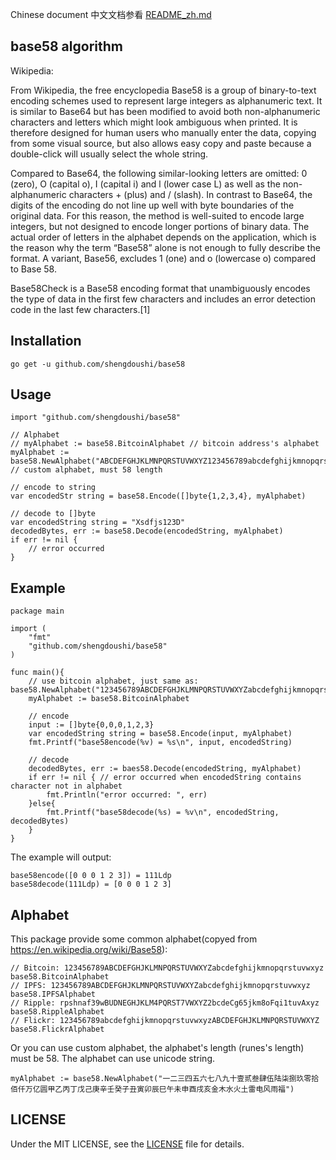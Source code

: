 
Chinese document 中文文档参看 [README_zh.md](README_zh.md)

## base58 algorithm

Wikipedia:


From Wikipedia, the free encyclopedia
Base58 is a group of binary-to-text encoding schemes used to represent large integers as alphanumeric text. It is similar to Base64 but has been modified to avoid both non-alphanumeric characters and letters which might look ambiguous when printed. It is therefore designed for human users who manually enter the data, copying from some visual source, but also allows easy copy and paste because a double-click will usually select the whole string.

Compared to Base64, the following similar-looking letters are omitted: 0 (zero), O (capital o), I (capital i) and l (lower case L) as well as the non-alphanumeric characters + (plus) and / (slash). In contrast to Base64, the digits of the encoding do not line up well with byte boundaries of the original data. For this reason, the method is well-suited to encode large integers, but not designed to encode longer portions of binary data. The actual order of letters in the alphabet depends on the application, which is the reason why the term “Base58” alone is not enough to fully describe the format. A variant, Base56, excludes 1 (one) and o (lowercase o) compared to Base 58.

Base58Check is a Base58 encoding format that unambiguously encodes the type of data in the first few characters and includes an error detection code in the last few characters.[1]


## Installation

```golang
go get -u github.com/shengdoushi/base58
```

## Usage

```golang
import "github.com/shengdoushi/base58"
	
// Alphabet
// myAlphabet := base58.BitcoinAlphabet // bitcoin address's alphabet
myAlphabet := base58.NewAlphabet("ABCDEFGHJKLMNPQRSTUVWXYZ123456789abcdefghijkmnopqrstuvwxyz") // custom alphabet, must 58 length
	
// encode to string 
var encodedStr string = base58.Encode([]byte{1,2,3,4}, myAlphabet)
	
// decode to []byte 
var encodedString string = "Xsdfjs123D"
decodedBytes, err := base58.Decode(encodedString, myAlphabet)
if err != nil {
	// error occurred
}
```

## Example

```golang
package main

import (
	"fmt"
	"github.com/shengdoushi/base58"
)

func main(){
	// use bitcoin alphabet, just same as: base58.NewAlphabet("123456789ABCDEFGHJKLMNPQRSTUVWXYZabcdefghijkmnopqrstuvwxyz")
	myAlphabet := base58.BitcoinAlphabet
	
	// encode
	input := []byte{0,0,0,1,2,3}
	var encodedString string = base58.Encode(input, myAlphabet)
	fmt.Printf("base58encode(%v) = %s\n", input, encodedString)
	
	// decode
	decodedBytes, err := baes58.Decode(encodedString, myAlphabet)
	if err != nil { // error occurred when encodedString contains character not in alphabet
		fmt.Println("error occurred: ", err)
	}else{
		fmt.Printf("base58decode(%s) = %v\n", encodedString, decodedBytes)
	}	
}
```


The example will output:

```
base58encode([0 0 0 1 2 3]) = 111Ldp
base58decode(111Ldp) = [0 0 0 1 2 3]
```

## Alphabet

This package provide some common alphabet(copyed from https://en.wikipedia.org/wiki/Base58):

```golang
// Bitcoin: 123456789ABCDEFGHJKLMNPQRSTUVWXYZabcdefghijkmnopqrstuvwxyz
base58.BitcoinAlphabet
// IPFS: 123456789ABCDEFGHJKLMNPQRSTUVWXYZabcdefghijkmnopqrstuvwxyz
base58.IPFSAlphabet
// Ripple: rpshnaf39wBUDNEGHJKLM4PQRST7VWXYZ2bcdeCg65jkm8oFqi1tuvAxyz
base58.RippleAlphabet
// Flickr: 123456789abcdefghijkmnopqrstuvwxyzABCDEFGHJKLMNPQRSTUVWXYZ
base58.FlickrAlphabet
```

Or you can use custom alphabet, the alphabet's length (runes's length)  must be 58. The alphabet can use unicode string.

```golang
myAlphabet := base58.NewAlphabet("一二三四五六七八九十壹贰叁肆伍陆柒捌玖零拾佰仟万亿圆甲乙丙丁戊己庚辛壬癸子丑寅卯辰巳午未申酉戌亥金木水火土雷电风雨福")
```


## LICENSE

Under the  MIT LICENSE, see the [LICENSE](LICENSE) file for details.


